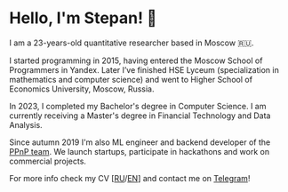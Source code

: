 # Hello, I'm Stepan! 👋

I am a 23-years-old quantitative researcher based in Moscow 🇷🇺.

I started programming in 2015, having entered the Moscow School of Programmers in Yandex. Later I’ve finished HSE Lyceum (specialization in mathematics and computer science) and went to Higher School of Economics University, Moscow, Russia.

In 2023, I completed my Bachelor's degree in Computer Science. I am currently receiving a Master's degree in Financial Technology and Data Analysis.

Since autumn 2019 I'm also ML engineer and backend developer of the [PPnP team](https://ppnp.me 'official team website'). We launch startups, participate in hackathons and work on commercial projects.

For more info check my CV [[RU](https://drive.google.com/file/d/1L-GqeLurX8R28J172sbl30QvXgmPjwXx/view?usp=sharing)/[EN](https://drive.google.com/file/d/1L-CwadXvQv8acJ70s2J7LaUxZWmYwDu3/view?usp=sharing)] and contact me on [Telegram](https://t.me/sd_denisoff)!
